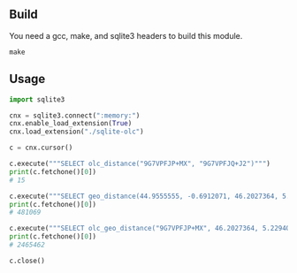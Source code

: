 ## Build

You need a gcc, make, and sqlite3 headers to build this module.

```
make
```

## Usage

```python
import sqlite3

cnx = sqlite3.connect(":memory:")
cnx.enable_load_extension(True)
cnx.load_extension("./sqlite-olc")

c = cnx.cursor()

c.execute("""SELECT olc_distance("9G7VPFJP+MX", "9G7VPFJQ+J2")""")
print(c.fetchone()[0])
# 15

c.execute("""SELECT geo_distance(44.9555555, -0.6912071, 46.2027364, 5.2294019)""")
print(c.fetchone()[0])
# 481069

c.execute("""SELECT olc_geo_distance("9G7VPFJP+MX", 46.2027364, 5.2294019)""")
print(c.fetchone()[0])
# 2465462

c.close()
```

